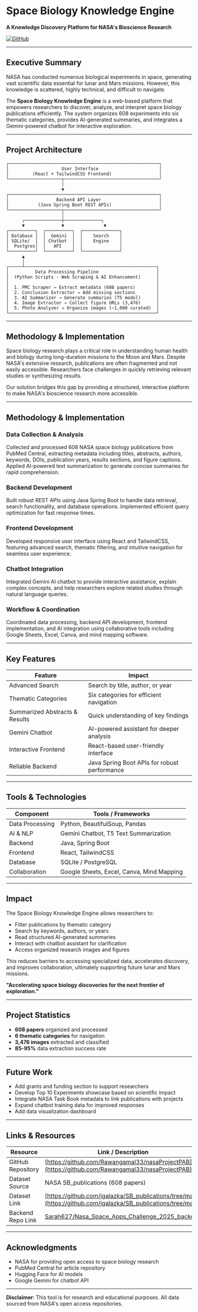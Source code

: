 # Space Biology Knowledge Engine

**A Knowledge Discovery Platform for NASA's Bioscience Research**

[![GitHub](https://img.shields.io/badge/GitHub-Repository-blue)](https://github.com/Rawangamal33/nasaProjectPAB)

---

## Executive Summary

NASA has conducted numerous biological experiments in space, generating vast scientific data essential for lunar and Mars missions. However, this knowledge is scattered, highly technical, and difficult to navigate. 

The **Space Biology Knowledge Engine** is a web-based platform that empowers researchers to discover, analyze, and interpret space biology publications efficiently. The system organizes 608 experiments into six thematic categories, provides AI-generated summaries, and integrates a Gemini-powered chatbot for interactive exploration.

---

## Project Architecture

```
┌─────────────────────────────────────────────────────────┐
│                    User Interface                       │
│         (React + TailwindCSS Frontend)                  │
└────────────────────┬────────────────────────────────────┘
                     │
                     ▼
┌─────────────────────────────────────────────────────────┐
│                  Backend API Layer                      │
│           (Java Spring Boot REST APIs)                  │
└────────────────────┬────────────────────────────────────┘
                     │
      ┌──────────────┼──────────────┐
      ▼              ▼               ▼
┌──────────┐  ┌──────────┐  ┌──────────────┐
│ Database │  │  Gemini  │  │    Search    │
│ SQLite/  │  │ Chatbot  │  │    Engine    │
│  Postgres│  │   API    │  │              │
└──────────┘  └──────────┘  └──────────────┘
      ▲
      │
┌─────┴──────────────────────────────────────────────────┐
│          Data Processing Pipeline                      │
│  (Python Scripts - Web Scraping & AI Enhancement)      │
│                                                        │
│  1. PMC Scraper → Extract metadata (608 papers)        │
│  2. Conclusion Extractor → Add missing sections        │
│  3. AI Summarizer → Generate summaries (T5 model)      │
│  4. Image Extractor → Collect figure URLs (3,476)      │
│  5. Photo Analyzer → Organize images (~1,000 curated)  │
└────────────────────────────────────────────────────────┘
```

---

## Methodology & Implementation

Space biology research plays a critical role in understanding human health and biology during long-duration missions to the Moon and Mars. Despite NASA's extensive research, publications are often fragmented and not easily accessible. Researchers face challenges in quickly retrieving relevant studies or synthesizing results. 

Our solution bridges this gap by providing a structured, interactive platform to make NASA's bioscience research more accessible.

---

## Methodology & Implementation

### Data Collection & Analysis
Collected and processed 608 NASA space biology publications from PubMed Central, extracting metadata including titles, abstracts, authors, keywords, DOIs, publication years, results sections, and figure captions. Applied AI-powered text summarization to generate concise summaries for rapid comprehension.

### Backend Development
Built robust REST APIs using Java Spring Boot to handle data retrieval, search functionality, and database operations. Implemented efficient query optimization for fast response times.

### Frontend Development
Developed responsive user interface using React and TailwindCSS, featuring advanced search, thematic filtering, and intuitive navigation for seamless user experience.

### Chatbot Integration
Integrated Gemini AI chatbot to provide interactive assistance, explain complex concepts, and help researchers explore related studies through natural language queries.

### Workflow & Coordination
Coordinated data processing, backend API development, frontend implementation, and AI integration using collaborative tools including Google Sheets, Excel, Canva, and mind mapping software.

---

## Key Features

| Feature | Impact |
|---------|--------|
| Advanced Search | Search by title, author, or year |
| Thematic Categories | Six categories for efficient navigation |
| Summarized Abstracts & Results | Quick understanding of key findings |
| Gemini Chatbot | AI-powered assistant for deeper analysis |
| Interactive Frontend | React-based user-friendly interface |
| Reliable Backend | Java Spring Boot APIs for robust performance |

---

## Tools & Technologies

| Component | Tools / Frameworks |
|-----------|-------------------|
| Data Processing | Python, BeautifulSoup, Pandas |
| AI & NLP | Gemini Chatbot, T5 Text Summarization |
| Backend | Java, Spring Boot |
| Frontend | React, TailwindCSS |
| Database | SQLite / PostgreSQL |
| Collaboration | Google Sheets, Excel, Canva, Mind Mapping |

---

## Impact

The Space Biology Knowledge Engine allows researchers to:
- Filter publications by thematic category
- Search by keywords, authors, or years
- Read structured AI-generated summaries
- Interact with chatbot assistant for clarification
- Access organized research images and figures

This reduces barriers to accessing specialized data, accelerates discovery, and improves collaboration, ultimately supporting future lunar and Mars missions.

**"Accelerating space biology discoveries for the next frontier of exploration."**

---

## Project Statistics

- **608 papers** organized and processed
- **6 thematic categories** for navigation
- **3,476 images** extracted and classified
- **85-95%** data extraction success rate

---

## Future Work

- Add grants and funding section to support researchers
- Develop Top 10 Experiments showcase based on scientific impact
- Integrate NASA Task Book metadata to link publications with projects
- Expand chatbot training data for improved responses
- Add data visualization dashboard

---

## Links & Resources

| Resource | Link / Description |
|----------|-------------------|
| GitHub Repository | [https://github.com/Rawangamal33/nasaProjectPAB](https://github.com/Rawangamal33/nasaProjectPAB) |
| Dataset Source | NASA SB_publications (608 papers) |
| Dataset Link | [https://github.com/jgalazka/SB_publications/tree/main](https://github.com/jgalazka/SB_publications/tree/main) |
| Backend Repo Link | [Sarah627/Nasa_Space_Apps_Challenge_2025_backend](https://github.com/Sarah627/Nasa_Space_Apps_Challenge_2025_backend) |

---


## Acknowledgments

- NASA for providing open access to space biology research
- PubMed Central for article repository
- Hugging Face for AI models
- Google Gemini for chatbot API

---


**Disclaimer**: This tool is for research and educational purposes. All data sourced from NASA's open access repositories.

